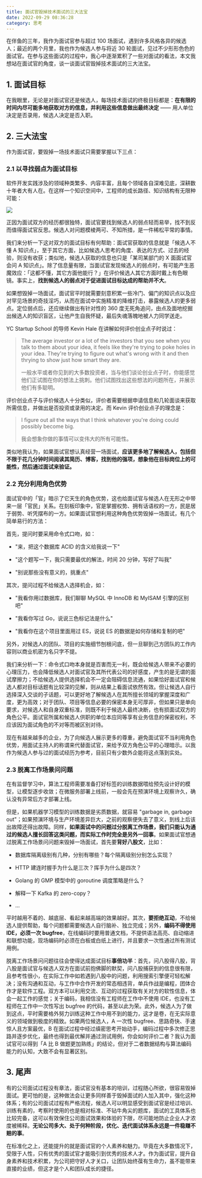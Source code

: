 ```yaml
---
title: 面试官毁掉技术面试的三大法宝
date: 2022-09-29 08:36:28
category: 思考
---
```


在伴鱼的三年，我作为面试官参与超过 100 场面试，遇到许多风格各异的候选人；最近的两个月里，我也作为候选人参与将近 30 轮面试，见过不少形形色色的面试官。在参与这些面试的过程中，我心中逐渐累积了一些对面试的看法，本文我想站在面试官的角度，谈一谈面试官毁掉技术面试的三大法宝。

<!--more-->

## 1. 面试目标

在我眼里，无论是对面试官还是候选人，每场技术面试的终极目标都是：**在有限的时间内尽可能多地获取对方的信息，并利用这些信息做出最终决定** —— 用人单位决定是否录用，候选人决定是否入职。

## 2. 三大法宝

作为面试官，要毁掉一场技术面试只需要掌握以下三点：

### 2.1 以寻找弱点为面试目标

软件开发实践涉及的领域种类繁多、内容丰富，且每个领域各自深难见底，深耕数十年者大有人在。在这样一个知识空间中，工程师的成长路径、知识结构有无限种可能：

![](./choices.jpeg)

正因为面试双方的经历都很独特，面试官要找到候选人的弱点轻而易举，找不到反而值得面试官反思。候选人对问题模棱两可、不知所措，是一件稀松平常的事情。

我们来分析一下这对双方的面试目标有何帮助：面试官获取的信息就是「候选人不懂 A 知识点」，至于其它方面，比如候选人思考的角度、表达的方式、过去的经验，则没有收获；类似地，候选人获取的信息也只是「某司某部门的 X 面面试官会问 A 知识点」。除了信息量有限，当面试官发现候选人的弱点时，有可能产生恶魔效应：「这都不懂，其它方面他能行？」在评价候选人其它方面时戴上有色眼镜。事实上，**找到候选人的弱点对于促进面试目标达成的帮助并不大**。

如果想毁掉一场面试，面试官平时就需要刻意积累一些冷门、偏门的知识点以及应对罕见场景的奇技淫巧，从而在面试中实施精准的降维打击，暴露候选人的更多弱点。定位弱点后，还应继续做出有针对性的 360 度无死角追问，由点及面地挖掘出候选人的知识盲区，让他产生自我怀疑，最后失魂落魄地被人力同学送走。

YC Startup School 的导师 Kevin Hale 在讲解如何评价创业点子时说过：

> The average investor or a lot of the investors that you see when you talk to them about your idea, it feels like they're trying to poke holes in your idea. They're trying to figure out what's wrong with it and then thrying to show just how smart they are.
> 
> 一般水平或者你见到的大多数投资者，当与他们谈论创业点子时，你能感觉他们正试图在你的想法上挑刺。他们试图找出这些想法的问题所在，并展示他们有多聪明。

评价创业点子与评价候选人十分类似，评价者需要根据申请信息和几轮面谈来获取所需信息，并做出是否投资或录用的决定。而 Kevin 评价创业点子的理念是：

> I figure out all the ways that I think whatever you're doing could possibly become big.
> 
> 我会想象你做的事情可以变伟大的所有可能性。

类似地我认为，如果面试官想认真经营一场面试，**应该更多地了解候选人，包括但不限于花几分钟时间阅读其简历、博客，找到他的强项，想象他在目标岗位上的可能性，然后通过面试来验证。** 

### 2.2 充分利用角色优势

面试官中的「官」暗示了它天生的角色优势，这也给面试官与候选人在无形之中带来一层「官民」关系。在刻板印象中，官是掌握权势、拥有话语权的一方，民是居于弱势、听凭摆布的一方。如果面试官想利用这种角色优势毁掉一场面试，有几个简单易行的方法：

首先，提问时要采用命令式口吻，如：

* "来，把这个数据库 ACID 的含义给我说一下"

* "这个题写一下，我只需要最优的解法，时间 20 分钟，写好了叫我"

* "别说那些没有意义的，挑重点"

其次，提问过程不给候选人选择机会，如：

* "我看你用过数据库，我们聊聊 MySQL 中 InnoDB 和 MyISAM 引擎的区别吧"

* "我看你写过 Go，说说三色标记法是什么"

* "我看你在这个项目里面用过 ES，说说 ES 的数据是如何存储和复制的吧"

另外，对候选人的团队、项目的实施细节刨根问底，但一旦聊到己方团队的工作内容则以商业机密为名只字不提。

我们来分析一下：命令式口吻本身就是百害而无一利，既会给候选人带来不必要的心理压力，也会降低候选人对面试官及其所代表公司的好感度，产生的是无谓的面试摩擦力；不给候选人提供选择机会不一定会阻碍信息流通，如果恰好面试官和候选人都对目标话题有比较深的见解，则从结果上看面试依然有效。但让候选人自行选择深入交谈的子话题，可以更好地了解候选人在其所擅长领域的掌握深度和广度，更为高效；对于团队、项目等信息必要的保密本身无可厚非，但如果只是单向要求，对候选人和自身双重标准，则既不利于候选人最终决断，也有损面试双方的角色公平。面试官所属和候选人供职的单位本应同等享有业务信息的保密权利，不应该因为面试角色的不对等而被区别对待。

现在有越来越多的企业，为了向候选人展示更多的尊重，避免面试官不当利用角色优势，用面试主持人的称谓来代替面试官，来给予双方角色公平的心理暗示。以我作为候选人参与过的面试经历为参考，目前只有少数外企能将这点落到实处。

### 2.3 脱离工作场景问问题

在有监督学习中，算法工程师需要准备打好标签的训练数据喂给预先设计好的模型，让模型逐步收敛；在微服务部署上线前，一般会先在预演环境上观察许久，确认没有异常后方才部署上线。

但是，如果机器学习模型的训练数据是劣质数据，就容易 "garbage in, garbage out"；如果预演环境与生产环境差异巨大，之前的观察便失去了意义，到线上后该出故障还得出故障。同样，**如果面试中的问题过分脱离工作场景，我们只能认为通过的候选人擅长回答这类问题，而实际工作时完全是另外一回事**。如果面试官想通过脱离工作场景问问题来毁掉一场面试，首先要**背好八股文**，比如：

* 数据库隔离级别有几种，分别有哪些？每个隔离级别分别怎么实现？

* HTTP 建连时握手为什么是三次？挥手为什么是四次？

* Golang 的 GMP 模型中的 goroutine 调度策略是什么？

* 解释一下 Kafka 的 zero-copy？

* ...

平时越用不着的、越底层、看起来越高端的效果越好。其次，**要拒绝互动**，不给候选人提供帮助，每个问题都需要候选人自行脑补、独立完成；另外，**编码不得使用 IDE，必须一次 bugfree**，在线编码时要用普通文档，不提供语法高亮、自动缩进和联想功能，现场编码时必须在白板或白纸上进行，并且要求一次性通过所有测试用例。

脱离工作场景问问题往往会使得达成面试目标**事倍功半**：首先，问八股得八股，背八股是面试官与候选人双方在面试前抱佛脚的默契，问八股捕获到的信息很有限，且参考性很小，在实际工作中如若遇到八股中的问题，利用搜索引擎便可轻松解决；没有沟通和互动，与工作中合作开发的常态相违背，单兵作战是编程，团体合作才是软件工程。双方本可以利用交流、互动的过程获取有关对方的软性信息，体会一起工作的感觉；关于编码，我相信没有工程师在工作中不使用 IDE，也没有工程师在工作中一次性写出 bugfree 的代码，甚至以此为荣。此外，候选人为了做到这点，平时需要格外努力训练这种工作中用不到的能力，这才是卷，在无实际意义的领域做到极度的精致。如果两位候选人，A 一次性 bugfree、思路奇快、手速惊人且方案最优，B 在面试过程中经过缜密思考开始动手，编码过程中多次修正思路并逐步优化，最终也得到最优解并通过测试用例，你会如何评价二者？我认为面试官可以得到「A 比 B 做题更加熟练」的结论，但对于二者数据结构与算法编码能力的认知，大致不会有显著区别。

## 3. 尾声

有的公司面试过程没有章法，面试官没有基本的培训，过程随心所欲，很容易毁掉面试。更可怕的是，这种做法会让更多同样善于毁掉面试的人加入其中，强化这种体系；有的公司面试过程有严格流程，候选人可以明显感受到面试官是经过培训、训练有素的，考察时使用的也是相对标准、不钻牛角尖的题库，面试的工具体系也比较完备，这可以有效保住公司面试效果和体验的下限，尽可能地防止企业人才浓度被稀释。**无论公司多大、处于何种阶段，优化、迭代面试体系永远是一件稳赚不赔的事**。

在标准化之上，还能提升的就是面试官的个人素养和魅力。毕竟在大多数情况下，受限于人性，只有优秀的面试官才能吸引到优秀的技术人才。作为面试官，提升自身素养和技术积累，为公司把守好人才关口，让团队始终葆有生命力，虽不能带来直接的业绩，但这才是个人和团队成长的捷径。
